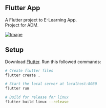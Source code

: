 ## Flutter App

A Flutter project to E-Learning App.\
Project for ADM.
 
 [![Image](https://i.imgur.com/WsQFm7h.png)]()

## Setup
Download [Flutter](https://docs.flutter.dev/get-started/install).
Run this followed commands:

``` bash
# Create flutter files
flutter create .

# Start the local server at localhost:8080
flutter run

# Build for release for linux
flutter build linux --release
```
